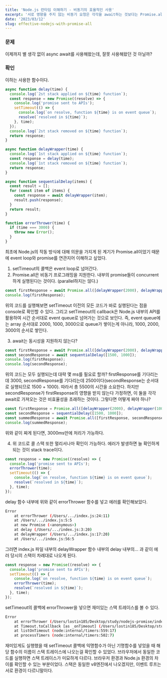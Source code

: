 ```yaml
---
title: 'Node.js 런타임 이해하기 - 비동기의 효율적인 사용'
excerpt: '서로 영향을 주지 않는 비동기 요청은 각각을 await하는 것보다는 Promise.all을 활용하면 Node.js 런타임을 효용을 높일 수 있다.'
date: '2023/03/12'
slug: effective-nodejs-with-promise-all
---
```


### 문제

이제까지 별 생각 없이 async await를 사용해왔는데, 잘못 사용해왔던 것 아닐까?

### 확인

이하는 사용한 함수이다.

```js
async function delay(time) {
  console.log(`2st stack applied on ${time} function`);
  const response = new Promise((resolve) => {
    console.log('promise sent to APIs');
    setTimeout(() => {
      console.log(`on resolve, function ${time} is on event queue`);
      resolve(`resolved in ${time}`);
    }, time);
  });
  console.log(`2st stack removed on ${time} function`);
  return response;
}

async function delayWrapper(time) {
  console.log(`1st stack applied on ${time} function`);
  const response = delay(time);
  console.log(`1st stack removed on ${time} function`);
  return response;
}

async function sequentialDelay(items) {
  const result = [];
  for (const item of items) {
    const response = await delayWrapper(item);
    result.push(response);
  }
  return result;
}

function errorThrower(time) {
  if (time === 3000) {
    throw new Error();
  }
}
```

최초에 Node.js의 작동 방식에 대해 의문을 가지게 된 계기가 Promise.all이었기 때문에 event loop와 promise를 연관지어 이해하고 싶었다.

1. setTimeout의 콜백은 event loop로 넘어간다.
2. Promise.all은 비동기 프로그래밍을 지원한다. 내부의 promise들이 concurrent하게 실행된다는 것이다. (parallel하지는 않다.)

```js
const firstResponse = await Promise.all([delayWrapper(2000), delayWrapper(1000), delayWrapper(3000)]);
console.log(firstResponse);
```

위의 코드를 실행해보면 setTimeout 이전의 모든 코드가 바로 실행된다는 점을 console로 확인할 수 있다. 그리고 setTimeout의 callback은 Node.js 내부의 API를 활용하여 시간 순서대로 event queue로 넘어가는 것으로 보인다. 즉, event queue에는 array 순서대로 2000, 1000, 3000으로 queue가 쌓이는게 아니라, 1000, 2000, 3000의 순서로 쌓인다.

3. await는 동시성을 지원하지 않는다?

```js
const firstResponse = await Promise.all([delayWrapper(2000), delayWrapper(1000), delayWrapper(3000)]);
const secondResponse = await sequentialDelay([1500, 1000]);
console.log(firstResponse);
console.log(secondResponse);
```

위의 코드는 모두 실행되는데 대략 몇 ms를 필요로 할까? firstResponse를 기다리는데 3000, secondResponse를 기다리는데 2500이다(secondResponse는 순서대로 실행되므로 1500 + 1000). 따라서 총 5500의 시간을 소요한다. 하지만 secondResponse가 firstResponse의 영향을 받지 않는다 가정하면, 이 둘을 각각 await로 가져오는 것은 비효율성을 초래하는 것이다. 그렇다면 어떻게 짜야 하나?

```js
const firstResponse = Promise.all([delayWrapper(2000), delayWrapper(1000), delayWrapper(3000)]);
const secondResponse = sequentialDelay([1500, 1000]);
const summedResponse = await Promise.all([firstResponse, secondResponse]);
console.log(summedResponse);
```

위와 같이 짜게 된다면, 3000ms만에 처리가 가능하다.

4. 위 코드로 콜 스택 또한 멀리서나마 확인이 가능하다.
   에러가 발생하면 늘 확인하게 되는 것이 stack trace이다.

```js
const response = new Promise((resolve) => {
  console.log('promise sent to APIs');
  errorThrower(time);
  setTimeout(() => {
    console.log(`on resolve, function ${time} is on event queue`);
    resolve(`resolved in ${time}`);
  }, time);
});
```

delay 함수 내부에 위와 같이 errorThrower 함수를 넣고 에러를 확인해보았다.

```sh
Error
    at errorThrower (/Users/.../index.js:24:11)
    at /Users/.../index.js:5:5
    at new Promise (<anonymous>)
    at delay (/Users/.../index.js:3:20)
    at delayWrapper (/Users/.../index.js:17:20)
    at /Users/.../index.js:56:5
```

그러면 index.js 파일 내부의 delayWrapper 함수 내부의 delay 내부의... 과 같이 에러 당시의 스택이 차례대로 나오게 된다.

```js
const response = new Promise((resolve) => {
  console.log('promise sent to APIs');
  setTimeout(() => {
    console.log(`on resolve, function ${time} is on event queue`);
    errorThrower(time);
    resolve(`resolved in ${time}`);
  }, time);
});
```

setTimeout의 콜백에 errorThrower을 넣으면 재미있는 스택 트레이스를 볼 수 있다.

```sh
Error
    at errorThrower (/Users/lostin185/Desktop/study/nodejs-promise/index.js:24:11)
    at Timeout.toCallback [as _onTimeout] (/Users/lostin185/Desktop/study/nodejs-promise/index.js:7:7)
    at listOnTimeout (node:internal/timers:559:17)
    at processTimers (node:internal/timers:502:7)
```

재미있게도 실행했을 때 setTimeout 콜백에 익명함수가 아닌 기명함수를 넣었을 때 해당 함수의 이름이 스택 트레이스에 나오는걸 확인할 수 있었다. 브라우저에서 동일한 코드를 실행하면 스택 트레이스가 미묘하게 다르다. 브라우저 환경과 Node.js 환경의 차이를 확인할 수 있는 부분이었다. 스택은 동일한 v8엔진에서 나오겠지만, 이벤트 루프는 서로 환경이 다르니말이다.
